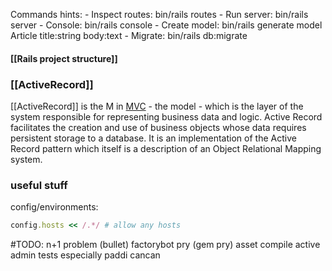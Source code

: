 
Commands hints:
	- Inspect routes: bin/rails routes
	- Run server: bin/rails server
	- Console: bin/rails console
	- Create model: bin/rails generate model Article title:string body:text
	- Migrate: bin/rails db:migrate

#### **[[Rails project structure]]**

### [[ActiveRecord]]
[[ActiveRecord]] is the M in [MVC](https://en.wikipedia.org/wiki/Model%E2%80%93view%E2%80%93controller) - the model - which is the layer of the system responsible for representing business data and logic. Active Record facilitates the creation and use of business objects whose data requires persistent storage to a database. It is an implementation of the Active Record pattern which itself is a description of an Object Relational Mapping system.


### useful stuff

config/environments:
```ruby
config.hosts << /.*/ # allow any hosts
```


#TODO: n+1 problem (bullet)
factorybot
pry (gem pry)
asset compile
active admin
tests 
especially
paddi
cancan